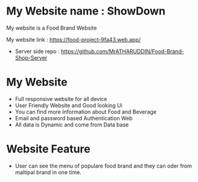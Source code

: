 
# My Website name : ShowDown

My website is a Food Brand Website


 My website link : https://food-project-9fa43.web.app/
 - Server side repo : https://github.com/MrATHARUDDIN/Food-Brand-Shop-Server
# My Website 

- Full responsive  website for all device
- User Friendly Website and Good looking Ui
- You can find more Information about Food and Beverage
- Email and password based Authentication Web
- All data is Dynamic and come from Data base

# Website Feature
- User can see the menu of populare food brand and they can oder from maltipal brand in one time.
